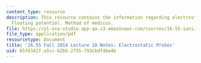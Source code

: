 ```yaml
---
content_type: resource
description: This resource contains the information regarding electrostatic probes.
  Floating potential. Method of medicus.
file: https://ol-ocw-studio-app-qa.s3.amazonaws.com/courses/16-55-ionized-gases-fall-2014/65f6341fa5cc62bb2755793cbdf4ba4b_MIT16_55F14_Lecture18.pdf
file_type: application/pdf
resourcetype: Document
title: '16.55 Fall 2014 Lecture 18 Notes: Electrostatic Probes'
uid: 65f6341f-a5cc-62bb-2755-793cbdf4ba4b
---
```

